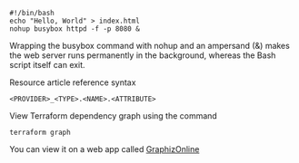 ```
#!/bin/bash
echo "Hello, World" > index.html
nohup busybox httpd -f -p 8080 &
```
Wrapping the busybox command with nohup and an ampersand (&) makes the web server runs permanently in the background, whereas the Bash script itself can exit.

Resource article reference syntax
```
<PROVIDER>_<TYPE>.<NAME>.<ATTRIBUTE>
```
View Terraform dependency graph using the command
```
terraform graph
```
You can view it on a web app called [GraphizOnline](http://bit.ly/2mPbxmg)
